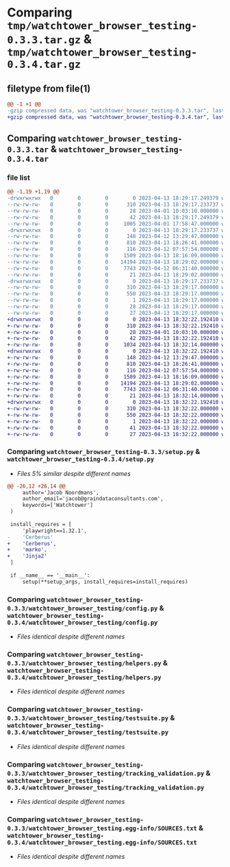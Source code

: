 # Comparing `tmp/watchtower_browser_testing-0.3.3.tar.gz` & `tmp/watchtower_browser_testing-0.3.4.tar.gz`

## filetype from file(1)

```diff
@@ -1 +1 @@
-gzip compressed data, was "watchtower_browser_testing-0.3.3.tar", last modified: Thu Apr 13 18:29:17 2023, max compression
+gzip compressed data, was "watchtower_browser_testing-0.3.4.tar", last modified: Thu Apr 13 18:32:22 2023, max compression
```

## Comparing `watchtower_browser_testing-0.3.3.tar` & `watchtower_browser_testing-0.3.4.tar`

### file list

```diff
@@ -1,19 +1,19 @@
-drwxrwxrwx   0        0        0        0 2023-04-13 18:29:17.249379 watchtower_browser_testing-0.3.3/
--rw-rw-rw-   0        0        0      310 2023-04-13 18:29:17.233737 watchtower_browser_testing-0.3.3/PKG-INFO
--rw-rw-rw-   0        0        0       28 2023-04-01 10:03:10.000000 watchtower_browser_testing-0.3.3/README.md
--rw-rw-rw-   0        0        0       42 2023-04-13 18:29:17.249379 watchtower_browser_testing-0.3.3/setup.cfg
--rw-rw-rw-   0        0        0     1005 2023-04-01 17:58:47.000000 watchtower_browser_testing-0.3.3/setup.py
-drwxrwxrwx   0        0        0        0 2023-04-13 18:29:17.233737 watchtower_browser_testing-0.3.3/watchtower_browser_testing/
--rw-rw-rw-   0        0        0      148 2023-04-12 13:29:47.000000 watchtower_browser_testing-0.3.3/watchtower_browser_testing/__init__.py
--rw-rw-rw-   0        0        0      810 2023-04-13 18:26:41.000000 watchtower_browser_testing-0.3.3/watchtower_browser_testing/config.py
--rw-rw-rw-   0        0        0      116 2023-04-12 07:57:54.000000 watchtower_browser_testing-0.3.3/watchtower_browser_testing/exceptions.py
--rw-rw-rw-   0        0        0     1509 2023-04-13 18:16:09.000000 watchtower_browser_testing-0.3.3/watchtower_browser_testing/helpers.py
--rw-rw-rw-   0        0        0    14194 2023-04-13 18:29:02.000000 watchtower_browser_testing-0.3.3/watchtower_browser_testing/testsuite.py
--rw-rw-rw-   0        0        0     7743 2023-04-12 06:31:40.000000 watchtower_browser_testing-0.3.3/watchtower_browser_testing/tracking_validation.py
--rw-rw-rw-   0        0        0       21 2023-04-13 18:29:02.000000 watchtower_browser_testing-0.3.3/watchtower_browser_testing/version.py
-drwxrwxrwx   0        0        0        0 2023-04-13 18:29:17.233737 watchtower_browser_testing-0.3.3/watchtower_browser_testing.egg-info/
--rw-rw-rw-   0        0        0      310 2023-04-13 18:29:17.000000 watchtower_browser_testing-0.3.3/watchtower_browser_testing.egg-info/PKG-INFO
--rw-rw-rw-   0        0        0      550 2023-04-13 18:29:17.000000 watchtower_browser_testing-0.3.3/watchtower_browser_testing.egg-info/SOURCES.txt
--rw-rw-rw-   0        0        0        1 2023-04-13 18:29:17.000000 watchtower_browser_testing-0.3.3/watchtower_browser_testing.egg-info/dependency_links.txt
--rw-rw-rw-   0        0        0       28 2023-04-13 18:29:17.000000 watchtower_browser_testing-0.3.3/watchtower_browser_testing.egg-info/requires.txt
--rw-rw-rw-   0        0        0       27 2023-04-13 18:29:17.000000 watchtower_browser_testing-0.3.3/watchtower_browser_testing.egg-info/top_level.txt
+drwxrwxrwx   0        0        0        0 2023-04-13 18:32:22.192410 watchtower_browser_testing-0.3.4/
+-rw-rw-rw-   0        0        0      310 2023-04-13 18:32:22.192410 watchtower_browser_testing-0.3.4/PKG-INFO
+-rw-rw-rw-   0        0        0       28 2023-04-01 10:03:10.000000 watchtower_browser_testing-0.3.4/README.md
+-rw-rw-rw-   0        0        0       42 2023-04-13 18:32:22.192410 watchtower_browser_testing-0.3.4/setup.cfg
+-rw-rw-rw-   0        0        0     1034 2023-04-13 18:32:14.000000 watchtower_browser_testing-0.3.4/setup.py
+drwxrwxrwx   0        0        0        0 2023-04-13 18:32:22.192410 watchtower_browser_testing-0.3.4/watchtower_browser_testing/
+-rw-rw-rw-   0        0        0      148 2023-04-12 13:29:47.000000 watchtower_browser_testing-0.3.4/watchtower_browser_testing/__init__.py
+-rw-rw-rw-   0        0        0      810 2023-04-13 18:26:41.000000 watchtower_browser_testing-0.3.4/watchtower_browser_testing/config.py
+-rw-rw-rw-   0        0        0      116 2023-04-12 07:57:54.000000 watchtower_browser_testing-0.3.4/watchtower_browser_testing/exceptions.py
+-rw-rw-rw-   0        0        0     1509 2023-04-13 18:16:09.000000 watchtower_browser_testing-0.3.4/watchtower_browser_testing/helpers.py
+-rw-rw-rw-   0        0        0    14194 2023-04-13 18:29:02.000000 watchtower_browser_testing-0.3.4/watchtower_browser_testing/testsuite.py
+-rw-rw-rw-   0        0        0     7743 2023-04-12 06:31:40.000000 watchtower_browser_testing-0.3.4/watchtower_browser_testing/tracking_validation.py
+-rw-rw-rw-   0        0        0       21 2023-04-13 18:32:14.000000 watchtower_browser_testing-0.3.4/watchtower_browser_testing/version.py
+drwxrwxrwx   0        0        0        0 2023-04-13 18:32:22.192410 watchtower_browser_testing-0.3.4/watchtower_browser_testing.egg-info/
+-rw-rw-rw-   0        0        0      310 2023-04-13 18:32:22.000000 watchtower_browser_testing-0.3.4/watchtower_browser_testing.egg-info/PKG-INFO
+-rw-rw-rw-   0        0        0      550 2023-04-13 18:32:22.000000 watchtower_browser_testing-0.3.4/watchtower_browser_testing.egg-info/SOURCES.txt
+-rw-rw-rw-   0        0        0        1 2023-04-13 18:32:22.000000 watchtower_browser_testing-0.3.4/watchtower_browser_testing.egg-info/dependency_links.txt
+-rw-rw-rw-   0        0        0       41 2023-04-13 18:32:22.000000 watchtower_browser_testing-0.3.4/watchtower_browser_testing.egg-info/requires.txt
+-rw-rw-rw-   0        0        0       27 2023-04-13 18:32:22.000000 watchtower_browser_testing-0.3.4/watchtower_browser_testing.egg-info/top_level.txt
```

### Comparing `watchtower_browser_testing-0.3.3/setup.py` & `watchtower_browser_testing-0.3.4/setup.py`

 * *Files 5% similar despite different names*

```diff
@@ -26,12 +26,14 @@
     author='Jacob Noordmans',
     author_email='jacob@graindataconsultants.com',
     keywords=['Watchtower']
 )
 
 install_requires = [
     'playwright==1.32.1',
-    'Cerberus'
+    'Cerberus',
+    'marko',
+    'Jinja2'
 ]
 
 if __name__ == '__main__':
     setup(**setup_args, install_requires=install_requires)
```

### Comparing `watchtower_browser_testing-0.3.3/watchtower_browser_testing/config.py` & `watchtower_browser_testing-0.3.4/watchtower_browser_testing/config.py`

 * *Files identical despite different names*

### Comparing `watchtower_browser_testing-0.3.3/watchtower_browser_testing/helpers.py` & `watchtower_browser_testing-0.3.4/watchtower_browser_testing/helpers.py`

 * *Files identical despite different names*

### Comparing `watchtower_browser_testing-0.3.3/watchtower_browser_testing/testsuite.py` & `watchtower_browser_testing-0.3.4/watchtower_browser_testing/testsuite.py`

 * *Files identical despite different names*

### Comparing `watchtower_browser_testing-0.3.3/watchtower_browser_testing/tracking_validation.py` & `watchtower_browser_testing-0.3.4/watchtower_browser_testing/tracking_validation.py`

 * *Files identical despite different names*

### Comparing `watchtower_browser_testing-0.3.3/watchtower_browser_testing.egg-info/SOURCES.txt` & `watchtower_browser_testing-0.3.4/watchtower_browser_testing.egg-info/SOURCES.txt`

 * *Files identical despite different names*

